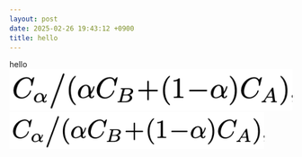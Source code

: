 ```yaml
---
layout: post
date: 2025-02-26 19:43:12 +0900
title: hello
---
```

hello
![제목](/assets/images/8.png)
<img src="/assets/images/8.png" width="90%" height="90%" title="제목" alt="아무거나"/>

